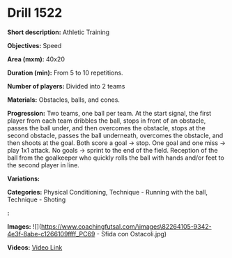 # Drill 1522

**Short description:**
Athletic Training

**Objectives:**
Speed

**Area (mxm):**
40x20

**Duration (min):**
From 5 to 10 repetitions.

**Number of players:**
Divided into 2 teams

**Materials:**
Obstacles, balls, and cones.

**Progression:**
Two teams, one ball per team. At the start signal, the first player from each team dribbles the ball, stops in front of an obstacle, passes the ball under, and then overcomes the obstacle, stops at the second obstacle, passes the ball underneath, overcomes the obstacle, and then shoots at the goal. Both score a goal → stop. One goal and one miss → play 1x1 attack. No goals → sprint to the end of the field. Reception of the ball from the goalkeeper who quickly rolls the ball with hands and/or feet to the second player in line.

**Variations:**


**Categories:**
Physical Conditioning, Technique - Running with the ball, Technique - Shoting

**:**


**Images:**
![](https://www.coachingfutsal.com/\images\82264105-9342-4e3f-8abe-c1266109ffff_PC69 - Sfida con Ostacoli.jpg)

**Videos:**
[Video Link](https://www.youtube.com/embed/pga581rbAoM)


